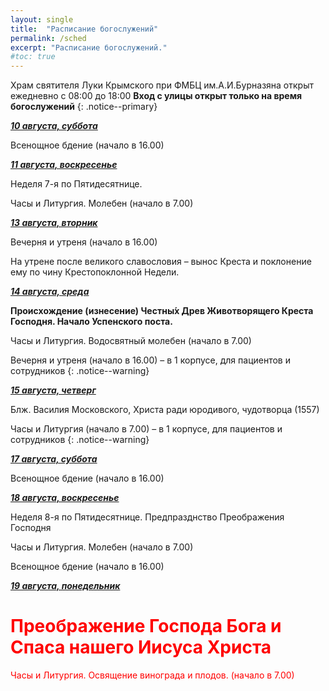 ```yaml
---
layout: single
title:  "Расписание богослужений"
permalink: /sched
excerpt: "Расписание богослужений."
#toc: true
---
```


Храм святителя Луки Крымского при ФМБЦ им.А.И.Бурназяна открыт ежедневно с 08:00 до 18:00
__Вход с улицы открыт только на время богослужений__
{: .notice--primary}

<!-----
<style type="text/css">
  p {
    color: red;
  }
</style>
-->

<!-----
Вечерня и утреня (начало в 16.00) – в 1 корпусе (с пропуском)
{: .notice--warning}
-->

 **_<span style="text-decoration:underline;">10 августа, суббота</span>_**

Всенощное бдение (начало в 16.00)

**_<span style="text-decoration:underline;">11 августа, воскресенье</span>_**

Неделя 7-я по Пятидесятнице.

Часы и Литургия. Молебен (начало в 7.00)

**_<span style="text-decoration:underline;">13 августа, вторник</span>_**

Вечерня и утреня (начало в 16.00)

На утрене после великого славословия – вынос Креста и поклонение ему по чину Крестопоклонной Недели.

**_<span style="text-decoration:underline;">14 августа, среда</span>_**

**Происхождение (изнесение) Честны́х Древ Животворящего Креста Господня. Начало Успенского поста.**

Часы и Литургия. Водосвятный молебен (начало в 7.00)

Вечерня и утреня (начало в 16.00) – в 1 корпусе, для пациентов и сотрудников
{: .notice--warning}

**_<span style="text-decoration:underline;">15 августа, четверг</span>_**

Блж. Василия Московского, Христа ради юродивого, чудотворца (1557)

Часы и Литургия (начало в 7.00) – в 1 корпусе, для пациентов и сотрудников
{: .notice--warning}

**_<span style="text-decoration:underline;">17 августа, суббота</span>_**

Всенощное бдение (начало в 16.00)

**_<span style="text-decoration:underline;">18 августа, воскресенье</span>_**

Неделя 8-я по Пятидесятнице. Предпразднство Преображения Господня

Часы и Литургия. Молебен (начало в 7.00)

Всенощное бдение (начало в 16.00)

**_<span style="text-decoration:underline;">19 августа, понедельник</span>_**

# **<span style="color:red;">Преображение Господа Бога и Спаса нашего Иисуса Христа**

<span style="color:red;">Часы и Литургия. Освящение винограда и плодов. (начало в 7.00)

